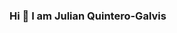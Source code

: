 ### Hi 👋 I am Julian Quintero-Galvis

<!--
**jfqg1924/jfqg1924** is a ✨ _special_ ✨ repository because its `README.md` (this file) appears on your GitHub profile.

Here are some ideas to get you started:

- 🔭 I’m currently working on Genomic populations
- 🌱 I’m currently learning R Markdown and Python
- 👯 I’m looking to collaborate on new tools of genomics

-->

